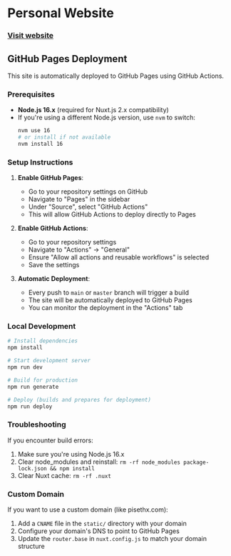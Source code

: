 # Personal Website

### [Visit website](https://pisethx.github.io)

## GitHub Pages Deployment

This site is automatically deployed to GitHub Pages using GitHub Actions.

### Prerequisites

- **Node.js 16.x** (required for Nuxt.js 2.x compatibility)
- If you're using a different Node.js version, use `nvm` to switch:
  ```bash
  nvm use 16
  # or install if not available
  nvm install 16
  ```

### Setup Instructions

1. **Enable GitHub Pages**:
   - Go to your repository settings on GitHub
   - Navigate to "Pages" in the sidebar
   - Under "Source", select "GitHub Actions"
   - This will allow GitHub Actions to deploy directly to Pages

2. **Enable GitHub Actions**:
   - Go to your repository settings
   - Navigate to "Actions" → "General"
   - Ensure "Allow all actions and reusable workflows" is selected
   - Save the settings

3. **Automatic Deployment**:
   - Every push to `main` or `master` branch will trigger a build
   - The site will be automatically deployed to GitHub Pages
   - You can monitor the deployment in the "Actions" tab

### Local Development

```bash
# Install dependencies
npm install

# Start development server
npm run dev

# Build for production
npm run generate

# Deploy (builds and prepares for deployment)
npm run deploy
```

### Troubleshooting

If you encounter build errors:
1. Make sure you're using Node.js 16.x
2. Clear node_modules and reinstall: `rm -rf node_modules package-lock.json && npm install`
3. Clear Nuxt cache: `rm -rf .nuxt`

### Custom Domain

If you want to use a custom domain (like pisethx.com):
1. Add a `CNAME` file in the `static/` directory with your domain
2. Configure your domain's DNS to point to GitHub Pages
3. Update the `router.base` in `nuxt.config.js` to match your domain structure 